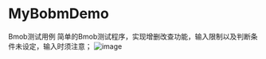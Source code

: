 # MyBobmDemo
Bmob测试用例
简单的Bmob测试程序，实现增删改查功能，输入限制以及判断条件未设定，输入时须注意；
![image](https://github.com/Jerry-Yin/MyBobmDemo/app/src/main/res/drawable/sample.jpg)
